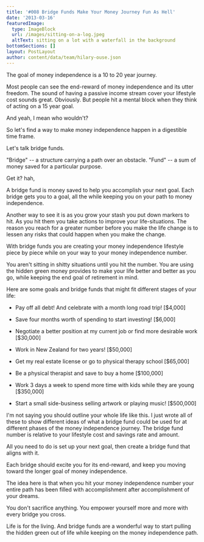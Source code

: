 ```yaml
---
title: '#008 Bridge Funds Make Your Money Journey Fun As Hell'
date: '2013-03-16'
featuredImage:
  type: ImageBlock
  url: /images/sitting-on-a-log.jpeg
  altText: sitting on a lot with a waterfall in the background
bottomSections: []
layout: PostLayout
author: content/data/team/hilary-ouse.json
---
```

The goal of money independence is a 10 to 20 year journey.

Most people can see the end-reward of money independence and its utter freedom. The sound of having a passive income stream cover your lifestyle cost sounds great. Obviously. But people hit a mental block when they think of acting on a 15 year goal.

And yeah, I mean who wouldn't?

So let's find a way to make money independence happen in a digestible time frame.

Let's talk bridge funds.

"Bridge" -- a structure carrying a path over an obstacle.
"Fund" -- a sum of money saved for a particular purpose.

Get it? hah,

A bridge fund is money saved to help you accomplish your next goal. Each bridge gets you to a goal, all the while keeping you on your path to money independence.

Another way to see it is as you grow your stash you put down markers to hit. As you hit them you take actions to improve your life-situations. The reason you reach for a greater number before you make the life change is to lessen any risks that could happen when you make the change.

With bridge funds you are creating your money independence lifestyle piece by piece while on your way to your money independence number.

You aren't sitting in shitty situations until you hit the number. You are using the hidden green money provides to make your life better and better as you go, while keeping the end goal of retirement in mind.

Here are some goals and bridge funds that might fit different stages of your life:

*   Pay off all debt! And celebrate with a month long road trip! \[$4,000]

*   Save four months worth of spending to start investing! \[$6,000]

*   Negotiate a better position at my current job or find more desirable work \[$30,000]

*   Work in New Zealand for two years! \[$50,000]

*   Get my real estate license or go to physical therapy school \[$65,000]

*   Be a physical therapist and save to buy a home \[$100,000]

*   Work 3 days a week to spend more time with kids while they are young \[$350,000]

*   Start a small side-business selling artwork or playing music! \[$500,000]

I'm not saying you should outline your whole life like this. I just wrote all of these to show different ideas of what a bridge fund could be used for at different phases of the money independence journey. The bridge fund number is relative to your lifestyle cost and savings rate and amount.

All you need to do is set up your next goal, then create a bridge fund that aligns with it.

Each bridge should excite you for its end-reward, and keep you moving toward the longer goal of money independence.

The idea here is that when you hit your money independence number your entire path has been filled with accomplishment after accomplishment of your dreams.

You don't sacrifice anything. You empower yourself more and more with every bridge you cross.

Life is for the living. And bridge funds are a wonderful way to start pulling the hidden green out of life while keeping on the money independence path.
